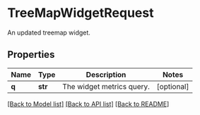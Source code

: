 # TreeMapWidgetRequest

An updated treemap widget.

## Properties
Name | Type | Description | Notes
------------ | ------------- | ------------- | -------------
**q** | **str** | The widget metrics query. | [optional] 

[[Back to Model list]](README.md#documentation-for-models) [[Back to API list]](README.md#documentation-for-api-endpoints) [[Back to README]](README.md)


